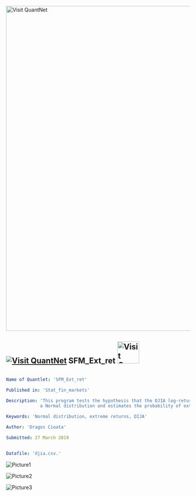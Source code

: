 [<img src="https://github.com/QuantLet/Styleguide-and-FAQ/blob/master/pictures/banner.png" width="888" alt="Visit QuantNet">](http://quantlet.de/)

## [<img src="https://github.com/QuantLet/Styleguide-and-FAQ/blob/master/pictures/qloqo.png" alt="Visit QuantNet">](http://quantlet.de/) **SFM_Ext_ret** [<img src="https://github.com/QuantLet/Styleguide-and-FAQ/blob/master/pictures/QN2.png" width="60" alt="Visit QuantNet 2.0">](http://quantlet.de/)

```yaml

Name of Quantlet: 'SFM_Ext_ret'

Published in: 'Stat_fin_markets'

Description: 'This program tests the hypothesis that the DJIA log-returns are drawn from
             a Normal distribution and estimates the probability of extreme negative returns.'

Keywords: 'Normal distribution, extreme returns, DIJA'

Author: 'Dragos Cioata'

Submitted: 27 March 2019


Datafile: 'djia.csv.'
```

![Picture1](DailyLog-Returnspng.png)

![Picture2](Log-ReturnsHistogram.png)

![Picture3](Log-ReturnsQuantilespng.png)